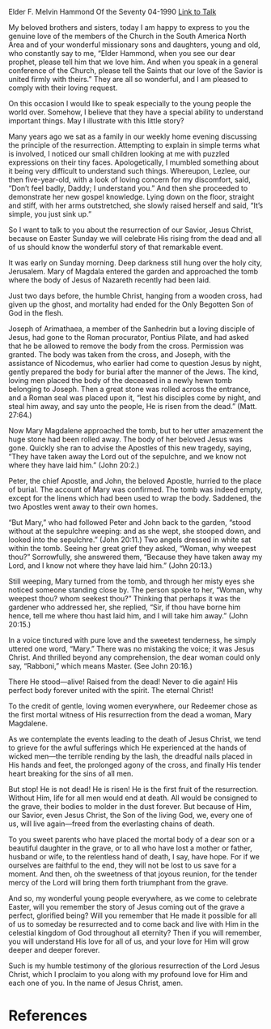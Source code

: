 Elder F. Melvin Hammond
Of the Seventy
04-1990
[Link to Talk](https://www.churchofjesuschrist.org/study/general-conference/1990/04/the-resurrection?lang=eng)

My beloved brothers and sisters, today I am happy to express to you the genuine love of the members of the Church in the South America North Area and of your wonderful missionary sons and daughters, young and old, who constantly say to me, “Elder Hammond, when you see our dear prophet, please tell him that we love him. And when you speak in a general conference of the Church, please tell the Saints that our love of the Savior is united firmly with theirs.” They are all so wonderful, and I am pleased to comply with their loving request.

On this occasion I would like to speak especially to the young people the world over. Somehow, I believe that they have a special ability to understand important things. May I illustrate with this little story?

Many years ago we sat as a family in our weekly home evening discussing the principle of the resurrection. Attempting to explain in simple terms what is involved, I noticed our small children looking at me with puzzled expressions on their tiny faces. Apologetically, I mumbled something about it being very difficult to understand such things. Whereupon, Lezlee, our then five-year-old, with a look of loving concern for my discomfort, said, “Don’t feel badly, Daddy; I understand you.” And then she proceeded to demonstrate her new gospel knowledge. Lying down on the floor, straight and stiff, with her arms outstretched, she slowly raised herself and said, “It’s simple, you just sink up.”

So I want to talk to you about the resurrection of our Savior, Jesus Christ, because on Easter Sunday we will celebrate His rising from the dead and all of us should know the wonderful story of that remarkable event.

It was early on Sunday morning. Deep darkness still hung over the holy city, Jerusalem. Mary of Magdala entered the garden and approached the tomb where the body of Jesus of Nazareth recently had been laid.

Just two days before, the humble Christ, hanging from a wooden cross, had given up the ghost, and mortality had ended for the Only Begotten Son of God in the flesh.

Joseph of Arimathaea, a member of the Sanhedrin but a loving disciple of Jesus, had gone to the Roman procurator, Pontius Pilate, and had asked that he be allowed to remove the body from the cross. Permission was granted. The body was taken from the cross, and Joseph, with the assistance of Nicodemus, who earlier had come to question Jesus by night, gently prepared the body for burial after the manner of the Jews. The kind, loving men placed the body of the deceased in a newly hewn tomb belonging to Joseph. Then a great stone was rolled across the entrance, and a Roman seal was placed upon it, “lest his disciples come by night, and steal him away, and say unto the people, He is risen from the dead.” (Matt. 27:64.)

Now Mary Magdalene approached the tomb, but to her utter amazement the huge stone had been rolled away. The body of her beloved Jesus was gone. Quickly she ran to advise the Apostles of this new tragedy, saying, “They have taken away the Lord out of the sepulchre, and we know not where they have laid him.” (John 20:2.)

Peter, the chief Apostle, and John, the beloved Apostle, hurried to the place of burial. The account of Mary was confirmed. The tomb was indeed empty, except for the linens which had been used to wrap the body. Saddened, the two Apostles went away to their own homes.

“But Mary,” who had followed Peter and John back to the garden, “stood without at the sepulchre weeping: and as she wept, she stooped down, and looked into the sepulchre.” (John 20:11.) Two angels dressed in white sat within the tomb. Seeing her great grief they asked, “Woman, why weepest thou?” Sorrowfully, she answered them, “Because they have taken away my Lord, and I know not where they have laid him.” (John 20:13.)

Still weeping, Mary turned from the tomb, and through her misty eyes she noticed someone standing close by. The person spoke to her, “Woman, why weepest thou? whom seekest thou?” Thinking that perhaps it was the gardener who addressed her, she replied, “Sir, if thou have borne him hence, tell me where thou hast laid him, and I will take him away.” (John 20:15.)

In a voice tinctured with pure love and the sweetest tenderness, he simply uttered one word, “Mary.” There was no mistaking the voice; it was Jesus Christ. And thrilled beyond any comprehension, the dear woman could only say, “Rabboni,” which means Master. (See John 20:16.)

There He stood—alive! Raised from the dead! Never to die again! His perfect body forever united with the spirit. The eternal Christ!

To the credit of gentle, loving women everywhere, our Redeemer chose as the first mortal witness of His resurrection from the dead a woman, Mary Magdalene.

As we contemplate the events leading to the death of Jesus Christ, we tend to grieve for the awful sufferings which He experienced at the hands of wicked men—the terrible rending by the lash, the dreadful nails placed in His hands and feet, the prolonged agony of the cross, and finally His tender heart breaking for the sins of all men.

But stop! He is not dead! He is risen! He is the first fruit of the resurrection. Without Him, life for all men would end at death. All would be consigned to the grave, their bodies to molder in the dust forever. But because of Him, our Savior, even Jesus Christ, the Son of the living God, we, every one of us, will live again—freed from the everlasting chains of death.

To you sweet parents who have placed the mortal body of a dear son or a beautiful daughter in the grave, or to all who have lost a mother or father, husband or wife, to the relentless hand of death, I say, have hope. For if we ourselves are faithful to the end, they will not be lost to us save for a moment. And then, oh the sweetness of that joyous reunion, for the tender mercy of the Lord will bring them forth triumphant from the grave.

And so, my wonderful young people everywhere, as we come to celebrate Easter, will you remember the story of Jesus coming out of the grave a perfect, glorified being? Will you remember that He made it possible for all of us to someday be resurrected and to come back and live with Him in the celestial kingdom of God throughout all eternity? Then if you will remember, you will understand His love for all of us, and your love for Him will grow deeper and deeper forever.

Such is my humble testimony of the glorious resurrection of the Lord Jesus Christ, which I proclaim to you along with my profound love for Him and each one of you. In the name of Jesus Christ, amen.

# References
